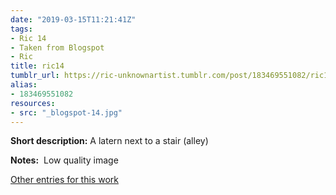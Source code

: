 ```yaml
---
date: "2019-03-15T11:21:41Z"
tags:
- Ric 14
- Taken from Blogspot
- Ric
title: ric14
tumblr_url: https://ric-unknownartist.tumblr.com/post/183469551082/ric14
alias:
- 183469551082
resources:
- src: "_blogspot-14.jpg"
---
```


**Short description:** A latern next to a stair (alley)

**Notes:** &nbsp;Low quality image

[Other entries for this work](/tags/Ric-14)
